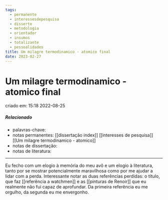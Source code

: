```yaml
---
tags:
  - permanente
  - interessesdepesquisa
  - disserte
  - metodologia
  - orientador
  - insumos
  - totalizante
  - pessoalidades
title: Um milagre termodinamico - atomico final
date: 2023-02-27
---
```


# Um milagre termodinamico - atomico final

criado em: 15:18 2022-08-25

##### Relacionado

- palavras-chave:  
- notas permanentes: [[dissertação index]] [[interesses de pesquisa]] [[Um milagre termodinamico - atomico]]
- notas de dissertação:
- notas de literatura: 

---

Eu fecho com um elogio à memória do meu avô e um elogio à literatura, tanto por se mostrar potencialmente maravilhosa como por me ajudar a lidar com a perda. Interessante notar as duas referências perdidas: o título, que faz [[referência a watchmen]] e as [[pinturas de Renoir]] que eu realmente não fui capaz de aprofundar. Da primeira referência eu me orgulho, da segunda eu me envergonho. 
